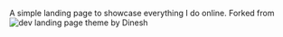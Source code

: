 A simple landing page to showcase everything I do online.
Forked from ![dev landing page theme by Dinesh](https://github.com/flexdinesh/dev-landing-page)

